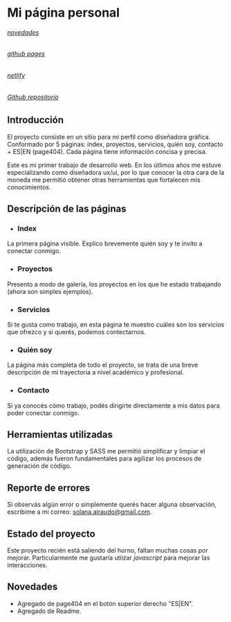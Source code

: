 # Mi página personal
###### [novedades](#new)
###### [github pages](https://soliairaudo.github.io/MiPaginaPersonal/)
###### [netlify](https://unique-lily-bdcacd.netlify.app/)
###### [Github repositorio](https://github.com/SoliAiraudo/MiPaginaPersonal.git)
## Introducción
El proyecto consiste en un sitio para mi perfil como diseñadora gráfica. Conformado por 5 páginas: index, proyectos, servicios, quién soy, contacto + ES|EN (page404). Cada página tiene información concisa y precisa.

Este es mi primer trabajo de desarrollo web. En los útlimos años me estuve especializando como diseñadora ux/ui, por lo que conocer la otra cara de la moneda me permitió obtener otras herramientas que fortalecen mis conocimientos. 

## Descripción de las páginas
- ### Index
La primera página visible. Explico brevemente quién soy y te invito a conectar conmigo. 

- ### Proyectos
Presento a modo de galería, los proyectos en los que he estado trabajando (ahora son simples ejemplos).

- ### Servicios
Si te gusta como trabajo, en esta página te muestro cuáles son los servicios que ofrezco y si querés, podemos contectarnos.

- ### Quién soy
La página más completa de todo el proyecto, se trata de una breve descripción de mi trayectoria a nivel académico y profesional.

- ### Contacto
Si ya conocés cómo trabajo, podés dirigirte directamente a mis datos para poder conectar conmigo.

## Herramientas utilizadas
La utilización de Bootstrap y SASS me permitió simplificar y limpiar el código, además fueron fundamentales para agilizar los procesos de generación de código. 

## Reporte de errores
Si observás algún error o simplemente querés hacer alguna observación, escribime a mi correo: solana.airaudo@gmail.com.

## Estado del proyecto
Este proyecto recién está saliendo del horno, faltan muchas cosas por mejorar. Particularmente me gustaría utiizar *javascript* para mejorar las interacciones.

<a name="new"><a/>
## Novedades

- Agregado de page404 en el botón superior derecho "ES|EN".
- Agregado de Readme.
